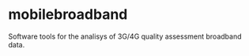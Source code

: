 mobilebroadband
===============

Software tools for the analisys of 3G/4G quality assessment broadband data.